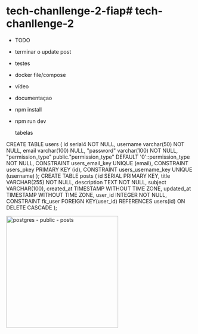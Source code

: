 # tech-chanllenge-2-fiap# tech-chanllenge-2

- TODO
- terminar o update post
- testes
- docker file/compose
- vídeo
- documentaçao

- npm install
- npm run dev

  tabelas

CREATE TABLE users (
	id serial4 NOT NULL,
	username varchar(50) NOT NULL,
	email varchar(100) NULL,
	"password" varchar(100) NOT NULL,
	"permission_type" public."permission_type" DEFAULT '0'::permission_type NOT NULL,
	CONSTRAINT users_email_key UNIQUE (email),
	CONSTRAINT users_pkey PRIMARY KEY (id),
	CONSTRAINT users_username_key UNIQUE (username)
);
  CREATE TABLE posts (
    id SERIAL PRIMARY KEY,
    title VARCHAR(255) NOT NULL,
    description TEXT NOT NULL,
    subject VARCHAR(100),
    created_at TIMESTAMP WITHOUT TIME ZONE,
    updated_at TIMESTAMP WITHOUT TIME ZONE,
    user_id INTEGER NOT NULL,
    CONSTRAINT fk_user
        FOREIGN KEY(user_id) 
        REFERENCES users(id) ON DELETE CASCADE
);

<img width="300" height="300" alt="postgres - public - posts" src="https://github.com/user-attachments/assets/c2c83623-ba52-4e75-8b4b-a1072cefe75b" />


  
